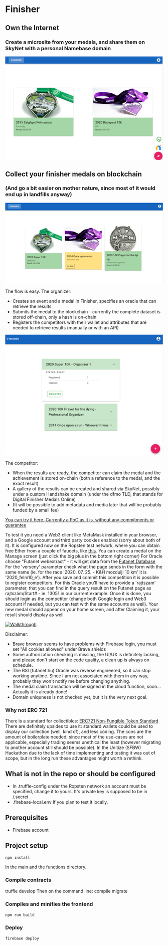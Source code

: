 # Finisher

## Own the Internet

### Create a microsite from your medals, and share them on SkyNet with a personal Namebase domain

[![Presentation video](demo.png)](https://siasky.net/AACTWQsLQNnttncYDBbe474tgLhsbjUZoACgS_DSsXqlSQ)

## Collect your finisher medals on blockchain

### (And go a bit easier on mother nature, since most of it would end up in landfills anyway)

![Home screen](home.png "Home screen")

The flow is easy.
The organizer:

- Creates an event and a medal in Finisher, specifies an oracle that can retrieve the results
- Submits the medal to the blockchain - currently the complete dataset is stored off-chain, only a hash is on-chain
- Registers the competitors with their wallet and attributes that are needed to retrieve results (manually or with an API)

![Manager screen](manage.png "Manager screen")

The competitor:

- When the results are ready, the competitor can claim the medal and the achievement is stored on-chain (both a reference to the medal, and the exact result)
- A gallery of the results can be created and shared via SkyNet, possibly under a custom Handshake domain (under the dfmo TLD, that stands for Digital Finisher Medals Online)
- (It will be possible to add metadata and media later that will be probably funded by a small fee)

[You can try it here. Currently a PoC as it is, without any commitments or guarantee](https://finisher-e976e.web.app/)

To test it you need a Web3 client like MetaMask installed in your browser, and a Google account and third party cookies enabled (sorry about both of it). It is configured now on the Ropsten test network, where you can obtain free Ether from a couple of faucets, like [this](https://faucet.ropsten.be/).
You can create a medal on the Manage screen (just click the big plus in the bottom right corner) For Oracle choose "Futanet webextract" - it will get data from the [Futanet Database](http://www.futanet.hu/versenyeredmeny.php) For the 'verseny' parameter check what the page sends in the form with the same name (ie. for the race '2020. 07. 25. - K&H mozdulj! 10 km' it is '2020_felm10_e'). After you save and commit this competition it is possible to register competitors. For this Oracle you'll have to provide a 'rajtszam' parameter, that you can find in the query result on the Futanet page as rajtszám/Start# - ie. 13051 in our current example.
Once it is done, you should login as the competitor (change both Google login and Web3 account if needed, but you can test with the same accounts as well). Your new medal should appear on your home screen, and after Claiming it, your result should display as well.

[![Walkthrough](http://img.youtube.com/vi/OOp05uRVFbQ/0.jpg)](http://www.youtube.com/watch?v=OOp05uRVFbQ)

Disclaimer:

- Brave browser seems to have problems with Firebase login, you must set "All cookies allowed" under Brave shields
- Some authorization checking is missing, the UI/UX is definitely lacking, and please don't start on the code quality, a clean up is always on schedule.
- The BSI (futanet.hu) Oracle was reverse engineered, so it can stop working anytime. Since I am not associated with them in any way, probably they won't notify me before changing anything.
- The medal claim transaction will be signed in the cloud function, soon... Actually it is already done!
- Domain uniquness is not checked yet, but it is the very next goal.

### Why not ERC 721
There is a standard for collectibles: [ERC721 Non-Fungible Token Standard](https://eips.ethereum.org/EIPS/eip-721) There are definitely upsides to use it: standard wallets could be used to display our collection (well, kind of), and less coding. The cons are the amount of boilerplate needed, since most of the use-cases are not applicable, especially trading seems unethical the least (however migrating to another account still should be possible). In the Unitize (SFBW) Hackathon due to the lack of time implementing and testing it was out of scope, but in the long run these advantages might worth a rethink.

## What is not in the repo or should be configured

- In .truffle-config under the Ropsten network an account must be specified, change it to yours. It's private key is supposed to be in /.secret
- .firebase-local.env If you plan to test it locally.

## Prerequisites

- Firebase account

## Project setup

```
npm install
```

In the main and the functions directory.

### Compile contracts

truffle develop
Then on the command line:
compile
migrate

### Compiles and minifies the frontend

```
npm run build
```

### Deploy

```
firebase deploy
```
